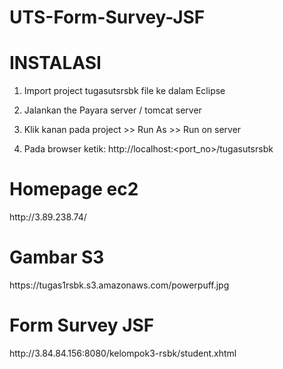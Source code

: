 # UTS-Form-Survey-JSF

<h1> INSTALASI </h1>

1. Import project tugasutsrsbk file ke dalam Eclipse

2. Jalankan the Payara server / tomcat server

3. Klik kanan pada project >> Run As >> Run on server

4. Pada browser ketik: http://localhost:<port_no>/tugasutsrsbk


<h1> Homepage ec2 </h1>
http://3.89.238.74/

<h1> Gambar S3 </h1>
https://tugas1rsbk.s3.amazonaws.com/powerpuff.jpg

<h1> Form Survey JSF </h1> 
http://3.84.84.156:8080/kelompok3-rsbk/student.xhtml
